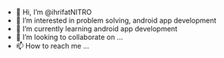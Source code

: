 - 👋 Hi, I’m @ihrifatNITRO
- 👀 I’m interested in problem solving, android app development
- 🌱 I’m currently learning android app development
- 💞️ I’m looking to collaborate on ...
- 📫 How to reach me ...

<!---
ihrifatNITRO/ihrifatNITRO is a ✨ special ✨ repository because its `README.md` (this file) appears on your GitHub profile.
You can click the Preview link to take a look at your changes.
--->
